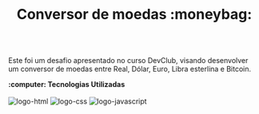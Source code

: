 <br>
<h1 align='center'>Conversor de moedas :moneybag:</h1>
<br>
<br>
<p>Este foi um desafio apresentado no curso DevClub,  visando desenvolver um conversor de moedas entre Real, Dólar, Euro, Libra esterlina e Bitcoin. </p>
<b>  :computer: Tecnologias Utilizadas </b>
<br>
<br>
<img src="https://img.shields.io/badge/HTML-239120?style=for-the-badge&logo=html5&logoColor=white" alt= " logo-html"/>
<img src="https://img.shields.io/badge/CSS-239120?&style=for-the-badge&logo=css3&logoColor=white" alt="logo-css" />
<img src="https://img.shields.io/badge/JavaScript-F7DF1E?style=for-the-badge&logo=javascript&logoColor=black" alt="logo-javascript" />
<br>
<br>


